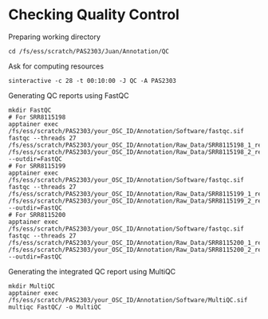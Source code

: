 # Checking Quality Control

Preparing working directory
```
cd /fs/ess/scratch/PAS2303/Juan/Annotation/QC
```

Ask for computing resources
```
sinteractive -c 28 -t 00:10:00 -J QC -A PAS2303
```

Generating QC reports using FastQC
```
mkdir FastQC
# For SRR8115198
apptainer exec /fs/ess/scratch/PAS2303/your_OSC_ID/Annotation/Software/fastqc.sif fastqc --threads 27 /fs/ess/scratch/PAS2303/your_OSC_ID/Annotation/Raw_Data/SRR8115198_1_restored.fastq /fs/ess/scratch/PAS2303/your_OSC_ID/Annotation/Raw_Data/SRR8115198_2_restored.fastq --outdir=FastQC
# For SRR8115199
apptainer exec /fs/ess/scratch/PAS2303/your_OSC_ID/Annotation/Software/fastqc.sif fastqc --threads 27 /fs/ess/scratch/PAS2303/your_OSC_ID/Annotation/Raw_Data/SRR8115199_1_restored.fastq /fs/ess/scratch/PAS2303/your_OSC_ID/Annotation/Raw_Data/SRR8115199_2_restored.fastq --outdir=FastQC
# For SRR8115200
apptainer exec /fs/ess/scratch/PAS2303/your_OSC_ID/Annotation/Software/fastqc.sif fastqc --threads 27 /fs/ess/scratch/PAS2303/your_OSC_ID/Annotation/Raw_Data/SRR8115200_1_restored.fastq /fs/ess/scratch/PAS2303/your_OSC_ID/Annotation/Raw_Data/SRR8115200_2_restored.fastq --outdir=FastQC
```

Generating the integrated QC report using MultiQC
```
mkdir MultiQC
apptainer exec /fs/ess/scratch/PAS2303/your_OSC_ID/Annotation/Software/MultiQC.sif multiqc FastQC/ -o MultiQC
```

